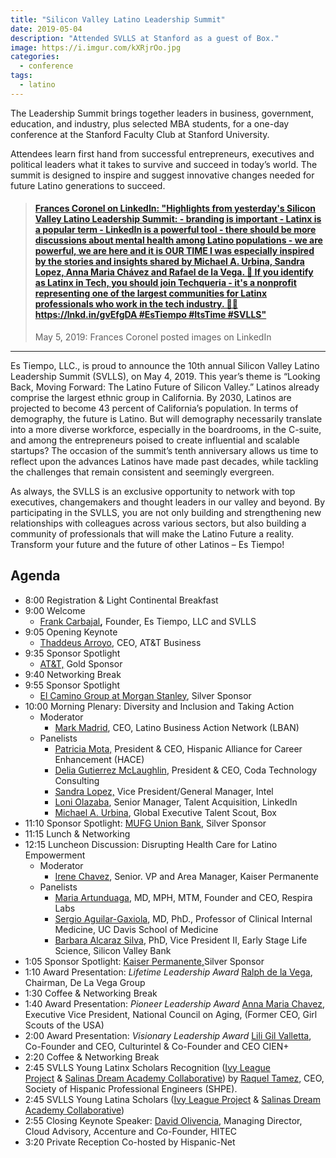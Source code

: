 ```yaml
---
title: "Silicon Valley Latino Leadership Summit"
date: 2019-05-04
description: "Attended SVLLS at Stanford as a guest of Box."
image: https://i.imgur.com/kXRjrOo.jpg
categories:
  - conference
tags:
  - latino
---
```


The Leadership Summit brings together leaders in business, government, education, and industry, plus selected MBA students, for a one-day conference at the Stanford Faculty Club at Stanford University.

Attendees learn first hand from successful entrepreneurs, executives and political leaders what it takes to survive and succeed in today’s world. The summit is designed to inspire and suggest innovative changes needed for future Latino generations to succeed.

<blockquote class="embedly-card"><h4><a href="https://www.linkedin.com/feed/update/urn:li:activity:6530876522910351360">Frances Coronel on LinkedIn: "Highlights from yesterday's Silicon Valley Latino Leadership Summit: - branding is important - Latinx is a popular term - LinkedIn is a powerful tool - there should be more discussions about mental health among Latino populations - we are powerful, we are here and it is OUR TIME I was especially inspired by the stories and insights shared by Michael A. Urbina, Sandra Lopez, Anna Maria Chávez and Rafael de la Vega. 💛 If you identify as Latinx in Tech, you should join Techqueria - it's a nonprofit representing one of the largest communities for Latinx professionals who work in the tech industry. 🙌🏽 https://lnkd.in/gvEfgDA #EsTiempo #ItsTime #SVLLS"</a></h4><p>May 5, 2019: Frances Coronel posted images on LinkedIn</p></blockquote>
<script async src="//cdn.embedly.com/widgets/platform.js" charset="UTF-8"></script>

---

Es Tiempo, LLC., is proud to announce the 10th annual Silicon Valley Latino Leadership Summit (SVLLS), on May 4, 2019. This year’s theme is “Looking Back, Moving Forward: The Latino Future of Silicon Valley.” Latinos already comprise the largest ethnic group in California. By 2030, Latinos are projected to become 43 percent of California’s population. In terms of demography, the future is Latino. But will demography necessarily translate into a more diverse workforce, especially in the boardrooms, in the C-suite, and among the entrepreneurs poised to create influential and scalable startups? The occasion of the summit’s tenth anniversary allows us time to reflect upon the advances Latinos have made past decades, while tackling the challenges that remain consistent and seemingly evergreen.

As always, the SVLLS is an exclusive opportunity to network with top executives, changemakers and thought leaders in our valley and beyond. By participating in the SVLLS, you are not only building and strengthening new relationships with colleagues across various sectors, but also building a community of professionals that will make the Latino Future a reality. Transform your future and the future of other Latinos – Es Tiempo!

## Agenda

- 8:00 Registration & Light Continental Breakfast
- 9:00 Welcome
  - [Frank Carbajal](https://www.linkedin.com/in/frank-carbajal-a85621a)**,** Founder, Es Tiempo, LLC and SVLLS
- 9:05 Opening Keynote
  - [Thaddeus Arroyo](https://www.linkedin.com/in/thaddeusarroyo), CEO, AT&T Business
- 9:35 Sponsor Spotlight
  - [AT&T,](https://www.business.att.com/) Gold Sponsor
- 9:40 Networking Break
- 9:55 Sponsor Spotlight
  - [El Camino Group at Morgan Stanley](https://advisor.morganstanley.com/el-camino-group), Silver Sponsor
- 10:00 Morning Plenary: Diversity and Inclusion and Taking Action
  - Moderator
    - [Mark Madrid](https://www.linkedin.com/in/markmadrid), CEO, Latino Business Action Network (LBAN)
  - Panelists
    - [Patricia Mota,](https://www.linkedin.com/in/patriciamota1110/) President & CEO, Hispanic Alliance for Career Enhancement (HACE)
    - [Delia Gutierrez McLaughlin](https://www.linkedin.com/in/deliagutierrezmclaughlin), President & CEO, Coda Technology Consulting
    - [Sandra Lopez,](https://www.linkedin.com/in/lopezsandra) Vice President/General Manager, Intel
    - [Loni Olazaba](https://www.linkedin.com/in/loniolazaba), Senior Manager, Talent Acquisition, LinkedIn
    - [Michael A. Urbina](https://www.linkedin.com/pub/dir/michael/urbina), Global Executive Talent Scout, Box
- 11:10 Sponsor Spotlight: [MUFG Union Bank](https://www.unionbank.com/), Silver Sponsor
- 11:15 Lunch & Networking
- 12:15 Luncheon Discussion: Disrupting Health Care for Latino Empowerment
  - Moderator
    - [Irene Chavez](https://www.linkedin.com/in/irene-chavez-16507b11), Senior. VP and Area Manager, Kaiser Permanente
  - Panelists
    - [Maria Artunduaga](http://www.mariaartunduagamd.com/#about), MD, MPH, MTM, Founder and CEO, Respira Labs
    - [Sergio Aguilar-Gaxiola](https://health.ucdavis.edu/publish/facultybio/search/1148/?searchtype=all), MD, PhD., Professor of Clinical Internal Medicine, UC Davis School of Medicine
    - [Barbara Alcaraz Silva](https://www.theellaproject.com/barbara-alcaraz-silva/2017/12/12/barbara-alcaraz-silva-fellow-in-entrepreneurship-biogenomics-life-science-angels), PhD, Vice President II, Early Stage Life Science, Silicon Valley Bank
- 1:05 Sponsor Spotlight: [Kaiser Permanente,](https://healthy.kaiserpermanente.org/)Silver Sponsor
- 1:10 Award Presentation: *Lifetime Leadership Award*
  [Ralph de la Vega](https://www.ralphdelavega.com/about/), Chairman, De La Vega Group
- 1:30 Coffee & Networking Break
- 1:40 Award Presentation: *Pioneer Leadership Award*
  [Anna Maria Chavez](https://annamariachavez.com/about-anna/), Executive Vice President, National Council on Aging, (Former CEO, Girl Scouts of the USA)
- 2:00 Award Presentation: *Visionary Leadership Award*
  [Lili Gil Valletta](https://www.lilianagil.com/), Co-Founder and CEO, Culturintel & Co-Founder and CEO CIEN+
- 2:20 Coffee & Networking Break
- 2:45 SVLLS Young Latinx Scholars Recognition ([Ivy League Project](https://ivyleagueproject.org/) & [Salinas Dream Academy Collaborative](https://svdreamacademy.org/we-are-the-dream-academy/)) by [Raquel Tamez](https://shpe.org/shpe-announces-new-chief-executive-officer-raquel-tamez/), CEO, Society of Hispanic Professional Engineers (SHPE).
- 2:45 SVLLS Young Latina Scholars ([Ivy League Project](https://ivyleagueproject.org/) & [Salinas Dream Academy Collaborative](https://svdreamacademy.org/we-are-the-dream-academy/))
- 2:55 Closing Keynote Speaker: [David Olivencia](https://www.linkedin.com/in/davidolivencia), Managing Director, Cloud Advisory, Accenture and Co-Founder, HITEC
- 3:20 Private Reception Co-hosted by Hispanic-Net
